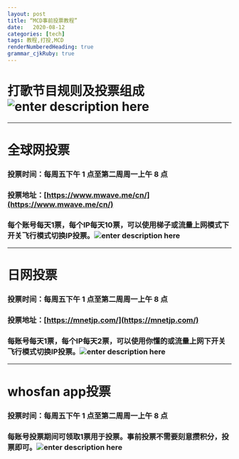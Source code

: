 ```yaml
---
layout: post
title: “MCD事前投票教程”
date:   2020-08-12
categories: [tech]
tags: 教程,打投,MCD
renderNumberedHeading: true
grammar_cjkRuby: true
---
```

# 打歌节目规则及投票组成![enter description here](./images/MCD.jpg)
---
# 全球网投票
### 投票时间：每周五下午 1 点至第二周周一上午 8 点 
### 投票地址：[https://www.mwave.me/cn/](https://www.mwave.me/cn/)
### 每个账号每天1票，每个IP每天10票，可以使用梯子或流量上网模式下开关飞行模式切换IP投票。![enter description here](./images/全球网.jpg)
---

# 日网投票
###  投票时间：每周五下午 1 点至第二周周一上午 8 点
###  投票地址：[https://mnetjp.com/](https://mnetjp.com/)
###  每账号每天1票，每个IP每天2票，可以使用你懂的或流量上网下开关飞行模式切换IP投票。![enter description here](./images/mcd日网.jpg)
---
# whosfan app投票
### 投票时间：每周五下午 1 点至第二周周一上午 8 点
### 每账号投票期间可领取1票用于投票。事前投票不需要刻意攒积分，投票即可。![enter description here](./images/whosfan.jpg)

